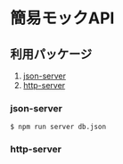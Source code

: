 # 簡易モックAPI

## 利用パッケージ

1. [json-server](https://github.com/typicode/json-server)
1. [http-server](https://www.npmjs.com/package/http-server)

### json-server

```
$ npm run server db.json
```

### http-server